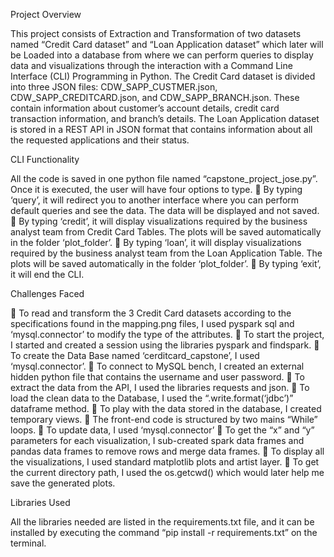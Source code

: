 Project Overview

This project consists of Extraction and Transformation of two datasets named “Credit Card dataset” and 
“Loan Application dataset” which later will be Loaded into a database from where we can perform queries 
to display data and visualizations through the interaction with a Command Line Interface (CLI) Programming
in Python. The Credit Card dataset is divided into three JSON files: CDW_SAPP_CUSTMER.json, CDW_SAPP_CREDITCARD.json,
and CDW_SAPP_BRANCH.json. These contain information about customer’s account details, credit card transaction
information, and branch’s details. The Loan Application dataset is stored in a REST API in JSON format that contains
information about all the requested applications and their status.


CLI Functionality

All the code is saved in one python file named “capstone_project_jose.py”. Once it is executed, the user will have four options to type.
  	By typing ‘query’, it will redirect you to another interface where you can perform default queries and see the data. The data will be displayed and not saved.
  	By typing ‘credit’, it will display visualizations required by the business analyst team from Credit Card Tables. The plots will be saved automatically in the folder ‘plot_folder’.
  	By typing ‘loan’, it will display visualizations required by the business analyst team from the Loan Application Table. The plots will be saved automatically in the folder ‘plot_folder’.
  	By typing ‘exit’, it will end the CLI.


Challenges Faced

  	To read and transform the 3 Credit Card datasets according to the specifications found in the mapping.png files, I used pyspark sql and ‘mysql.connector’ to modify the type of the attributes.
  	To start the project, I started and created a session using the libraries pyspark and findspark.
  	To create the Data Base named ‘cerditcard_capstone’, I used ‘mysql.connector’.
  	To connect to MySQL bench, I created an external hidden python file that contains the username and user password.
  	To extract the data from the API, I used the libraries requests and json.
  	To load the clean data to the Database, I used the “.write.format(‘jdbc’)” dataframe method.
  	To play with the data stored in the database, I created temporary views.
  	The front-end code is structured by two mains “While” loops.
  	To update data, I used ‘mysql.connector’
  	To get the “x” and “y” parameters for each visualization, I sub-created spark data frames and pandas data frames to remove rows and merge data frames.
  	To display all the visualizations, I used standard matplotlib plots and artist layer.
  	To get the current directory path, I used the os.getcwd() which would later help me save the generated plots.

Libraries Used

All the libraries needed are listed in the requirements.txt file, and it can be installed by executing the command “pip install -r requirements.txt” on the terminal.
